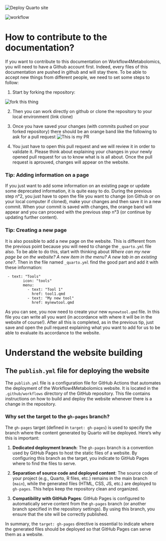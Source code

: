 ![Deploy Quarto site](https://github.com/workflow4metabolomics/website/actions/workflows/publish.yml/badge.svg)


![workflow](/images/logo/logo-ifb-mono-metabohub_2.1_SD_150px.png)


# How to contribute to the documentation?

If you want to contribute to this documentation on Workflow4Metabolomics, you will need to have a Github account first. Indeed, every files of this documentation are pushed in github and will stay there. To be able to accept new things from different people, we need to set some steps to follow:

1. Start by forking the repository: 

![fork this thing](../images/fork_picture.png)

2. Then you can work directly on github or clone the repository to your local environment (link clone)

3. Once you have saved your changes (with commits pushed on your forked repository) there should be an orange band like the following to ask for a pull request ![This is my PR](../images/pull_request_picture.png)

4. You just have to open this pull request and we will review it in order to validate it. Please think about explaining your changes in your newly opened pull request for us to know what is is all about. Once the pull request is aprouved, changes will appear on the website.


### Tip: Adding information on a page

If you just want to add some information on an existing page or update some deprecated information, it is quite easy to do. 
During the previous step n°2, you just have to open the file you want to change (on Github or on your local computer if cloned), make your changes and then save it in a new commit.
When your commit is saved with changes, the orange band will appear and you can proceed with the previous step n°3 (or continue by updating further content). 

### Tip: Creating a new page

It is also possible to add a new page on the website. This is different from the previous point because you will need to change the `_quarto.yml` file also. To be able to do this, start with thinking about *Where can my new page be on the website? A new item in the menu? A new tab in an existing one?*. 
Then in the file named `_quarto.yml` find the good part and add it with these information: 
```{R}
 - text: "Tools"
        icon: "tools"
        menu: 
          - text: "Tool 1"
            href: tool1.qmd
          - text: "My new tool"
            href: mynewtool.qmd
```

As you can see, you now need to create your new `mynewtool.qmd` file. In this file you can write all you want (in accordance with where it will be in the website of course!).
After all this is completed, as in the previous tip, just save and open the pull request explaining what you want to add for us to be able to evaluate its accordance to the website.


# Understand the website building



## The `publish.yml` file for deploying the website

The `publish.yml` file is a configuration file for GitHub Actions that automates the deployment of the Workflow4Metabolomics website. It is located in the `.github/workflows` directory of the GitHub repository. This file contains instructions on how to build and deploy the website whenever there is a change in the repository.

### Why set the target to the `gh-pages` branch?

The `gh-pages` target (defined in `target: gh-pages`) is used to specify the branch where the content generated by Quarto will be deployed. Here’s why this is important:

1. **Dedicated deployment branch**: The `gh-pages` branch is a convention used by GitHub Pages to host the static files of a website. By configuring this branch as the target, you indicate to GitHub Pages where to find the files to serve.

2. **Separation of source code and deployed content**: The source code of your project (e.g., Quarto, R files, etc.) remains in the main branch (`main`), while the generated files (HTML, CSS, JS, etc.) are deployed to `gh-pages`. This helps keep the repository clean and organized.

3. **Compatibility with GitHub Pages**: GitHub Pages is configured to automatically serve content from the `gh-pages` branch (or another branch specified in the repository settings). By using this branch, you ensure that the site will be correctly published.

In summary, the `target: gh-pages` directive is essential to indicate where the generated files should be deployed so that GitHub Pages can serve them as a website.